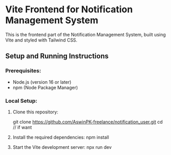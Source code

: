 # Vite Frontend for Notification Management System

This is the frontend part of the Notification Management System, built using Vite and styled with Tailwind CSS.

## Setup and Running Instructions

### Prerequisites:

- Node.js (version 16 or later)
- npm (Node Package Manager)

### Local Setup:

1. Clone this repository:

   git clone https://github.com/AswinPK-freelance/notification_user.git
   cd <project-folder> // if want

2. Install the required dependencies:
   npm install

3. Start the Vite development server:
   npx run dev

